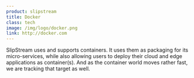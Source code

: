 ```yaml
---
product: slipstream
title: Docker
class: tech
image: /img/logo/docker.png
link: http://docker.com
---
```


SlipStream uses and supports containers. It uses them as packaging for its micro-services, while also allowing users to deploy their cloud and edge applications as container(s). And as the container world moves rather fast, we are tracking that target as well.
